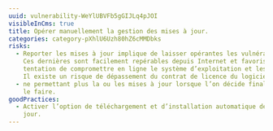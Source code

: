 ```yaml
---
uuid: vulnerability-WeYlUBVFb5gGIJLq4pJOI
visibleInCms: true
title: Opérer manuellement la gestion des mises à jour.
categories: category-pXhlU6Uzh80hZ6cMMDbks
risks:
  - Reporter les mises à jour implique de laisser opérantes les vulnérabilités.
    Ces dernières sont facilement repérables depuis Internet et favorise la
    tentation de compromettre en ligne le système d’exploitation et les données.
    Il existe un risque de dépassement du contrat de licence du logiciel
  - ne permettant plus la ou les mises à jour lorsque l’on décide finalement de
    le faire.
goodPractices:
  - Activer l’option de téléchargement et d’installation automatique des mises à
    jour.
---
```

